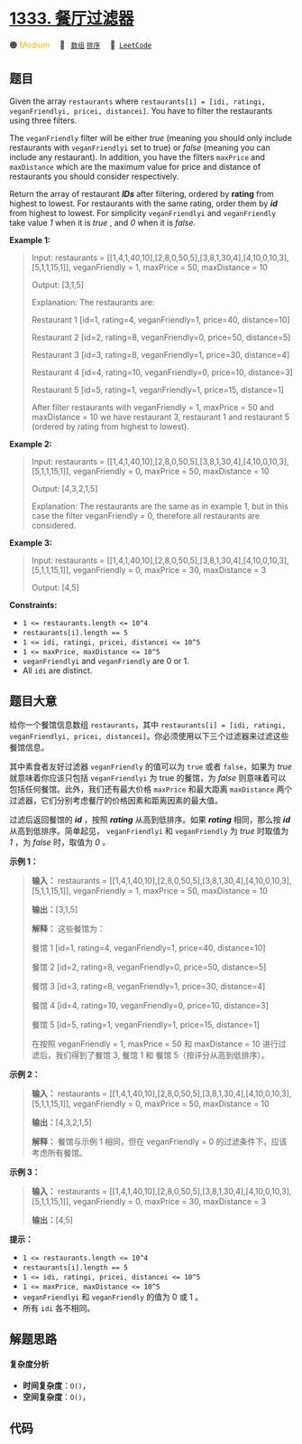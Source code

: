 # [1333. 餐厅过滤器](https://leetcode.com/problems/filter-restaurants-by-vegan-friendly-price-and-distance)

🟠 <font color=#ffb800>Medium</font>&emsp; 🔖&ensp; [`数组`](/leetcode/outline/tag/array.md) [`排序`](/leetcode/outline/tag/sorting.md)&emsp; 🔗&ensp;[`LeetCode`](https://leetcode.com/problems/filter-restaurants-by-vegan-friendly-price-and-distance)

## 题目

Given the array `restaurants` where  `restaurants[i] = [idi, ratingi,
veganFriendlyi, pricei, distancei]`. You have to filter the restaurants using
three filters.

The `veganFriendly` filter will be either _true_ (meaning you should only
include restaurants with `veganFriendlyi` set to true) or _false_  (meaning
you can include any restaurant). In addition, you have the filters `maxPrice`
and `maxDistance` which are the maximum value for price and distance of
restaurants you should consider respectively.

Return the array of restaurant _**IDs**_ after filtering, ordered by
**rating** from highest to lowest. For restaurants with the same rating, order
them by _**id**_ from highest to lowest. For simplicity `veganFriendlyi` and
`veganFriendly` take value _1_ when it is _true_ , and _0_ when it is _false_.



**Example 1:**

> Input: restaurants = [[1,4,1,40,10],[2,8,0,50,5],[3,8,1,30,4],[4,10,0,10,3],[5,1,1,15,1]], veganFriendly = 1, maxPrice = 50, maxDistance = 10
> 
> Output: [3,1,5] 
> 
> Explanation: The restaurants are:
> 
> Restaurant 1 [id=1, rating=4, veganFriendly=1, price=40, distance=10]
> 
> Restaurant 2 [id=2, rating=8, veganFriendly=0, price=50, distance=5]
> 
> Restaurant 3 [id=3, rating=8, veganFriendly=1, price=30, distance=4]
> 
> Restaurant 4 [id=4, rating=10, veganFriendly=0, price=10, distance=3]
> 
> Restaurant 5 [id=5, rating=1, veganFriendly=1, price=15, distance=1] 
> 
> After filter restaurants with veganFriendly = 1, maxPrice = 50 and maxDistance = 10 we have restaurant 3, restaurant 1 and restaurant 5 (ordered by rating from highest to lowest). 

**Example 2:**

> Input: restaurants = [[1,4,1,40,10],[2,8,0,50,5],[3,8,1,30,4],[4,10,0,10,3],[5,1,1,15,1]], veganFriendly = 0, maxPrice = 50, maxDistance = 10
> 
> Output: [4,3,2,1,5]
> 
> Explanation: The restaurants are the same as in example 1, but in this case the filter veganFriendly = 0, therefore all restaurants are considered.

**Example 3:**

> Input: restaurants = [[1,4,1,40,10],[2,8,0,50,5],[3,8,1,30,4],[4,10,0,10,3],[5,1,1,15,1]], veganFriendly = 0, maxPrice = 30, maxDistance = 3
> 
> Output: [4,5]

**Constraints:**

  * `1 <= restaurants.length <= 10^4`
  * `restaurants[i].length == 5`
  * `1 <= idi, ratingi, pricei, distancei <= 10^5`
  * `1 <= maxPrice, maxDistance <= 10^5`
  * `veganFriendlyi` and `veganFriendly` are 0 or 1.
  * All `idi` are distinct.


## 题目大意

给你一个餐馆信息数组 `restaurants`，其中  `restaurants[i] = [idi, ratingi, veganFriendlyi,
pricei, distancei]`。你必须使用以下三个过滤器来过滤这些餐馆信息。

其中素食者友好过滤器 `veganFriendly` 的值可以为 `true` 或者 `false`，如果为 _true_  就意味着你应该只包括
`veganFriendlyi` 为 true 的餐馆，为 _false_  则意味着可以包括任何餐馆。此外，我们还有最大价格 `maxPrice`
和最大距离 `maxDistance` 两个过滤器，它们分别考虑餐厅的价格因素和距离因素的最大值。

过滤后返回餐馆的 **_id_** ，按照 _**rating**_  从高到低排序。如果 _**rating**_ 相同，那么按 _**id**_
从高到低排序。简单起见， `veganFriendlyi` 和 `veganFriendly` 为 _true_  时取值为 _1_ ，为 _false_
时，取值为 _0 。_



**示例 1：**

> 
> 
> 
> 
> 
> **输入：** restaurants = [[1,4,1,40,10],[2,8,0,50,5],[3,8,1,30,4],[4,10,0,10,3],[5,1,1,15,1]], veganFriendly = 1, maxPrice = 50, maxDistance = 10
> 
> **输出：**[3,1,5] 
> 
> **解释：** 这些餐馆为：
> 
> 餐馆 1 [id=1, rating=4, veganFriendly=1, price=40, distance=10]
> 
> 餐馆 2 [id=2, rating=8, veganFriendly=0, price=50, distance=5]
> 
> 餐馆 3 [id=3, rating=8, veganFriendly=1, price=30, distance=4]
> 
> 餐馆 4 [id=4, rating=10, veganFriendly=0, price=10, distance=3]
> 
> 餐馆 5 [id=5, rating=1, veganFriendly=1, price=15, distance=1] 
> 
> 在按照 veganFriendly = 1, maxPrice = 50 和 maxDistance = 10 进行过滤后，我们得到了餐馆 3, 餐馆 1 和 餐馆 5（按评分从高到低排序）。 
> 
> 

**示例 2：**

> 
> 
> 
> 
> 
> **输入：** restaurants = [[1,4,1,40,10],[2,8,0,50,5],[3,8,1,30,4],[4,10,0,10,3],[5,1,1,15,1]], veganFriendly = 0, maxPrice = 50, maxDistance = 10
> 
> **输出：**[4,3,2,1,5]
> 
> **解释：** 餐馆与示例 1 相同，但在 veganFriendly = 0 的过滤条件下，应该考虑所有餐馆。
> 
> 

**示例 3：**

> 
> 
> 
> 
> 
> **输入：** restaurants = [[1,4,1,40,10],[2,8,0,50,5],[3,8,1,30,4],[4,10,0,10,3],[5,1,1,15,1]], veganFriendly = 0, maxPrice = 30, maxDistance = 3
> 
> **输出：**[4,5]
> 
> 



**提示：**

  * `1 <= restaurants.length <= 10^4`
  * `restaurants[i].length == 5`
  * `1 <= idi, ratingi, pricei, distancei <= 10^5`
  * `1 <= maxPrice, maxDistance <= 10^5`
  * `veganFriendlyi` 和 `veganFriendly` 的值为 0 或 1 。
  * 所有 `idi` 各不相同。


## 解题思路

#### 复杂度分析

- **时间复杂度**：`O()`，
- **空间复杂度**：`O()`，

## 代码

```javascript

```
